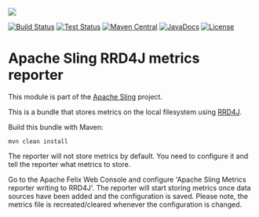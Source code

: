 [<img src="https://sling.apache.org/res/logos/sling.png"/>](https://sling.apache.org)

 [![Build Status](https://builds.apache.org/buildStatus/icon?job=Sling/sling-org-apache-sling-commons-metrics-rrd4j/master)](https://builds.apache.org/job/Sling/job/sling-org-apache-sling-commons-metrics-rrd4j/job/master) [![Test Status](https://img.shields.io/jenkins/t/https/builds.apache.org/job/Sling/job/sling-org-apache-sling-commons-metrics-rrd4j/job/master.svg)](https://builds.apache.org/job/Sling/job/sling-org-apache-sling-commons-metrics-rrd4j/job/master/test_results_analyzer/) [![Maven Central](https://maven-badges.herokuapp.com/maven-central/org.apache.sling/org.apache.sling.commons.metrics-rrd4j/badge.svg)](https://search.maven.org/#search%7Cga%7C1%7Cg%3A%22org.apache.sling%22%20a%3A%22org.apache.sling.commons.metrics-rrd4j%22) [![JavaDocs](https://www.javadoc.io/badge/org.apache.sling/org.apache.sling.commons.metrics-rrd4j.svg)](https://www.javadoc.io/doc/org.apache.sling/org.apache.sling.commons.metrics-rrd4j) [![License](https://img.shields.io/badge/License-Apache%202.0-blue.svg)](https://www.apache.org/licenses/LICENSE-2.0)

# Apache Sling RRD4J metrics reporter

This module is part of the [Apache Sling](https://sling.apache.org) project.

This is a bundle that stores metrics on the local filesystem using
[RRD4J](https://github.com/rrd4j/rrd4j).

Build this bundle with Maven:

    mvn clean install

The reporter will not store metrics by default. You need to configure it and
tell the reporter what metrics to store.

Go to the Apache Felix Web Console and configure 'Apache Sling Metrics reporter
writing to RRD4J'. The reporter will start storing metrics once data sources
have been added and the configuration is saved. Please note, the metrics file
is recreated/cleared whenever the configuration is changed.
